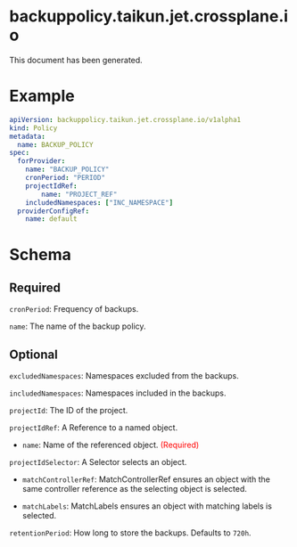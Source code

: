 
backuppolicy.taikun.jet.crossplane.io
=====================================


This document has been generated.
  

# Example


```yaml
apiVersion: backuppolicy.taikun.jet.crossplane.io/v1alpha1
kind: Policy
metadata:
  name: BACKUP_POLICY
spec:
  forProvider:
    name: "BACKUP_POLICY"
    cronPeriod: "PERIOD"
    projectIdRef:
        name: "PROJECT_REF"
    includedNamespaces: ["INC_NAMESPACE"]
  providerConfigRef:
    name: default

```  

# Schema
  

## Required
  
`cronPeriod`: Frequency of backups.
  
`name`: The name of the backup policy.
  

## Optional
  
`excludedNamespaces`: Namespaces excluded from the backups.
  
`includedNamespaces`: Namespaces included in the backups.
  
`projectId`: The ID of the project.
  
`projectIdRef`: A Reference to a named object.

* `name`: Name of the referenced object.<font color="red"> (Required)</font>  
  
`projectIdSelector`: A Selector selects an object.

* `matchControllerRef`: MatchControllerRef ensures an object with the same controller reference as the selecting object is selected.  

* `matchLabels`: MatchLabels ensures an object with matching labels is selected.  
  
`retentionPeriod`: How long to store the backups. Defaults to `720h`.
  
